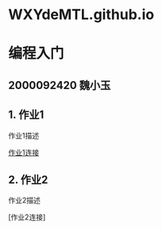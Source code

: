 # WXYdeMTL.github.io

# 编程入门
## 2000092420 魏小玉
## 1. 作业1
作业1描述

[作业1连接](https://wxydemtl.github.io/country%E5%8A%A0%E6%8B%BF%E5%A4%A7.html)

## 2. 作业2
作业2描述

[作业2连接]
